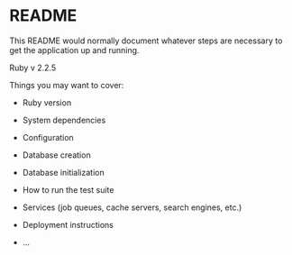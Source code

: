 # README

This README would normally document whatever steps are necessary to get the
application up and running.

Ruby v 2.2.5

Things you may want to cover:

* Ruby version

* System dependencies

* Configuration

* Database creation

* Database initialization

* How to run the test suite

* Services (job queues, cache servers, search engines, etc.)

* Deployment instructions

* ...
